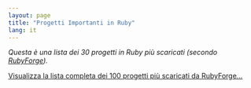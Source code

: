 ```yaml
---
layout: page
title: "Progetti Importanti in Ruby"
lang: it
---
```


*Questa è una lista dei 30 progetti in Ruby più scaricati (secondo
[RubyForge][1]).*

[Visualizza la lista completa dei 100 progetti più scaricati da
RubyForge…][2]



[1]: http://rubyforge.org
[2]: http://rubyforge.org/top/toplist.php?type=downloads
